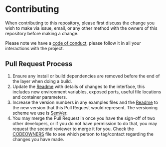 # Contributing

When contributing to this repository, please first discuss the change you wish to make via issue, email, or any other method with the owners of this repository before making a change.

Please note we have a [code of conduct](CODE_OF_CONDUCT.md), please follow it in all your interactions with the project.

## Pull Request Process

1. Ensure any install or build dependencies are removed before the end of the layer when doing a build.
2. Update the [Readme](README.md) with details of changes to the interface, this includes new environment variables, exposed ports, useful file locations and container parameters.
3. Increase the version numbers in any examples files and the [Readme](README.md) to the new version that this Pull Request would represent. The versioning scheme we use is [SemVer](http://semver.org/).
4. You may merge the Pull Request in once you have the sign-off of two other developers, or if you do not have permission to do that, you may request the second reviewer to merge it for you. Check the [CODEOWNERS](/.github/CODEOWNERS) file to see which person to tag/contact regarding the changes you have made.